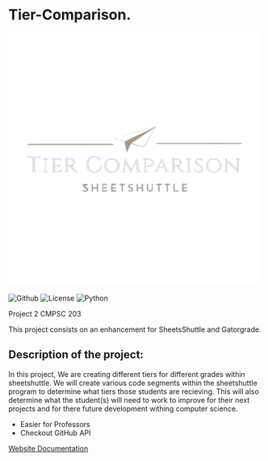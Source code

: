 # Tier-Comparison.

![Logo](/config/logo_tier.png "Tier-comparison")

![Github](https://github.com/github/docs/actions/workflows/main.yml/badge.svg) ![License](https://img.shields.io/badge/license-MIT-blue?style=flat) ![Python](https://img.shields.io/badge/python-3670A0?style=for-the-badge&logo=python&logoColor=ffdd54)

Project 2 CMPSC 203

This project consists on an enhancement for SheetsShuttle and Gatorgrade. 

## Description of the project:

In this project, We are creating different tiers for different grades within sheetshuttle. We will create various code segments within the sheetshuttle program to determine what tiers those students are recieving. This will also determine what the student(s) will need to work to improve for their next projects and for there future development withing computer science.

- Easier for Professors
- Checkout GitHub API

[Website Documentation](https://tier-comparison.netlify.app/)
